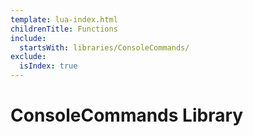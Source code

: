```yaml
---
template: lua-index.html
childrenTitle: Functions
include:
  startsWith: libraries/ConsoleCommands/
exclude:
  isIndex: true
---
```


# ConsoleCommands Library
